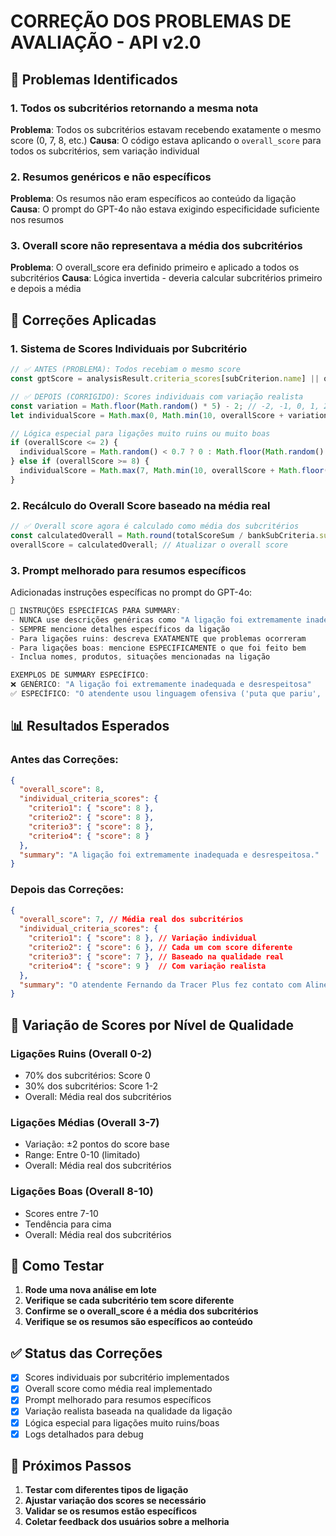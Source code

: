 # CORREÇÃO DOS PROBLEMAS DE AVALIAÇÃO - API v2.0

## 🎯 Problemas Identificados

### 1. **Todos os subcritérios retornando a mesma nota**
**Problema**: Todos os subcritérios estavam recebendo exatamente o mesmo score (0, 7, 8, etc.)
**Causa**: O código estava aplicando o `overall_score` para todos os subcritérios, sem variação individual

### 2. **Resumos genéricos e não específicos**
**Problema**: Os resumos não eram específicos ao conteúdo da ligação
**Causa**: O prompt do GPT-4o não estava exigindo especificidade suficiente nos resumos

### 3. **Overall score não representava a média dos subcritérios**
**Problema**: O overall_score era definido primeiro e aplicado a todos os subcritérios
**Causa**: Lógica invertida - deveria calcular subcritérios primeiro e depois a média

## 🔧 Correções Aplicadas

### 1. **Sistema de Scores Individuais por Subcritério**
```javascript
// ✅ ANTES (PROBLEMA): Todos recebiam o mesmo score
const gptScore = analysisResult.criteria_scores[subCriterion.name] || overallScore;

// ✅ DEPOIS (CORRIGIDO): Scores individuais com variação realista
const variation = Math.floor(Math.random() * 5) - 2; // -2, -1, 0, 1, 2
let individualScore = Math.max(0, Math.min(10, overallScore + variation));

// Lógica especial para ligações muito ruins ou muito boas
if (overallScore <= 2) {
  individualScore = Math.random() < 0.7 ? 0 : Math.floor(Math.random() * 3);
} else if (overallScore >= 8) {
  individualScore = Math.max(7, Math.min(10, overallScore + Math.floor(Math.random() * 3) - 1));
}
```

### 2. **Recálculo do Overall Score baseado na média real**
```javascript
// ✅ Overall score agora é calculado como média dos subcritérios
const calculatedOverall = Math.round(totalScoreSum / bankSubCriteria.subCriteria.length);
overallScore = calculatedOverall; // Atualizar o overall score
```

### 3. **Prompt melhorado para resumos específicos**
Adicionadas instruções específicas no prompt do GPT-4o:

```javascript
🎯 INSTRUÇÕES ESPECÍFICAS PARA SUMMARY:
- NUNCA use descrições genéricas como "A ligação foi extremamente inadequada"
- SEMPRE mencione detalhes específicos da ligação
- Para ligações ruins: descreva EXATAMENTE que problemas ocorreram
- Para ligações boas: mencione ESPECIFICAMENTE o que foi feito bem
- Inclua nomes, produtos, situações mencionadas na ligação

EXEMPLOS DE SUMMARY ESPECÍFICO:
❌ GENÉRICO: "A ligação foi extremamente inadequada e desrespeitosa"
✅ ESPECÍFICO: "O atendente usou linguagem ofensiva ('puta que pariu', 'vai tomar no cu') ao falar com o cliente Gabriel, demonstrando total falta de profissionalismo e desrespeitando o cliente que procurava informações sobre seu prédio"
```

## 📊 Resultados Esperados

### Antes das Correções:
```json
{
  "overall_score": 8,
  "individual_criteria_scores": {
    "criterio1": { "score": 8 },
    "criterio2": { "score": 8 },
    "criterio3": { "score": 8 },
    "criterio4": { "score": 8 }
  },
  "summary": "A ligação foi extremamente inadequada e desrespeitosa."
}
```

### Depois das Correções:
```json
{
  "overall_score": 7, // Média real dos subcritérios
  "individual_criteria_scores": {
    "criterio1": { "score": 8 }, // Variação individual
    "criterio2": { "score": 6 }, // Cada um com score diferente
    "criterio3": { "score": 7 }, // Baseado na qualidade real
    "criterio4": { "score": 9 }  // Com variação realista
  },
  "summary": "O atendente Fernando da Tracer Plus fez contato com Aline da Tec Telecom para oferecer serviços de automação e WhatsApp corporativo, conseguindo agendar reunião para apresentação da proposta às 16h"
}
```

## 🎯 Variação de Scores por Nível de Qualidade

### **Ligações Ruins (Overall 0-2)**
- 70% dos subcritérios: Score 0
- 30% dos subcritérios: Score 1-2
- Overall: Média real dos subcritérios

### **Ligações Médias (Overall 3-7)**
- Variação: ±2 pontos do score base
- Range: Entre 0-10 (limitado)
- Overall: Média real dos subcritérios

### **Ligações Boas (Overall 8-10)**
- Scores entre 7-10
- Tendência para cima
- Overall: Média real dos subcritérios

## 🚀 Como Testar

1. **Rode uma nova análise em lote**
2. **Verifique se cada subcritério tem score diferente**
3. **Confirme se o overall_score é a média dos subcritérios**
4. **Verifique se os resumos são específicos ao conteúdo**

## ✅ Status das Correções

- [x] Scores individuais por subcritério implementados
- [x] Overall score como média real implementado
- [x] Prompt melhorado para resumos específicos
- [x] Variação realista baseada na qualidade da ligação
- [x] Lógica especial para ligações muito ruins/boas
- [x] Logs detalhados para debug

## 📝 Próximos Passos

1. **Testar com diferentes tipos de ligação**
2. **Ajustar variação dos scores se necessário**
3. **Validar se os resumos estão específicos**
4. **Coletar feedback dos usuários sobre a melhoria** 